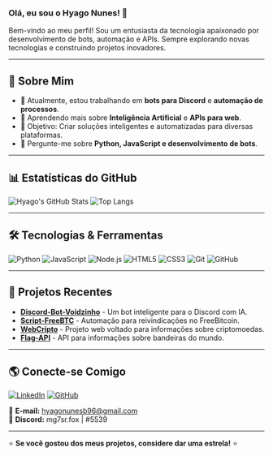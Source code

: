 ### Olá, eu sou o Hyago Nunes! 👋

Bem-vindo ao meu perfil! Sou um entusiasta da tecnologia apaixonado por desenvolvimento de bots, automação e APIs. Sempre explorando novas tecnologias e construindo projetos inovadores.

---

## 🚀 Sobre Mim

- 🔭 Atualmente, estou trabalhando em **bots para Discord** e **automação de processos**.
- 🌱 Aprendendo mais sobre **Inteligência Artificial** e **APIs para web**.
- 🎯 Objetivo: Criar soluções inteligentes e automatizadas para diversas plataformas.
- 💬 Pergunte-me sobre **Python, JavaScript e desenvolvimento de bots**.

---

## 📊 Estatísticas do GitHub

![Hyago's GitHub Stats](https://github-readme-stats.vercel.app/api?username=HyagoNunes&show_icons=true&theme=radical)
![Top Langs](https://github-readme-stats.vercel.app/api/top-langs/?username=HyagoNunes&layout=compact&theme=radical)

---

## 🛠️ Tecnologias & Ferramentas

![Python](https://img.shields.io/badge/Python-3776AB?style=for-the-badge&logo=python&logoColor=white)
![JavaScript](https://img.shields.io/badge/JavaScript-F7DF1E?style=for-the-badge&logo=javascript&logoColor=black)
![Node.js](https://img.shields.io/badge/Node.js-339933?style=for-the-badge&logo=nodedotjs&logoColor=white)
![HTML5](https://img.shields.io/badge/HTML5-E34F26?style=for-the-badge&logo=html5&logoColor=white)
![CSS3](https://img.shields.io/badge/CSS3-1572B6?style=for-the-badge&logo=css3&logoColor=white)
![Git](https://img.shields.io/badge/Git-F05032?style=for-the-badge&logo=git&logoColor=white)
![GitHub](https://img.shields.io/badge/GitHub-181717?style=for-the-badge&logo=github&logoColor=white)

---

## 🔗 Projetos Recentes

- **[Discord-Bot-Voidzinho](https://github.com/HyagoNunes/Discord-Bot-Voidzinho)** - Um bot inteligente para o Discord com IA.
- **[Script-FreeBTC](https://github.com/HyagoNunes/Script-FreeBTC)** - Automação para reivindicações no FreeBitcoin.
- **[WebCripto](https://github.com/HyagoNunes/WebCripto)** - Projeto web voltado para informações sobre criptomoedas.
- **[Flag-API](https://github.com/HyagoNunes/Flag-API)** - API para informações sobre bandeiras do mundo.

---

## 🌎 Conecte-se Comigo

[![LinkedIn](https://img.shields.io/badge/LinkedIn-0077B5?style=for-the-badge&logo=linkedin&logoColor=white)](https://www.linkedin.com/in/seu-perfil/)
[![GitHub](https://img.shields.io/badge/GitHub-181717?style=for-the-badge&logo=github&logoColor=white)](https://github.com/HyagoNunes)

📩 **E-mail:** hyagonunesb96@gmail.com  
💬 **Discord:** mg7sr.fox | #5539

---

⭐ **Se você gostou dos meus projetos, considere dar uma estrela!** ⭐
